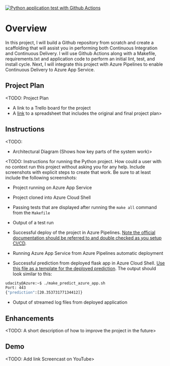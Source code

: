 [![Python application test with Github Actions](https://github.com/quocduongnguyen/Building-a-CI-CD-Pipeline/actions/workflows/main.yml/badge.svg)](https://github.com/quocduongnguyen/Building-a-CI-CD-Pipeline/actions/workflows/main.yml)

# Overview

In this project, I will build a Github repository from scratch and create a scaffolding that will assist you in performing both Continuous Integration and Continuous Delivery. I will use Github Actions along with a Makefile, requirements.txt and application code to perform an initial lint, test, and install cycle. Next,  I will integrate this project with Azure Pipelines to enable Continuous Delivery to Azure App Service.

## Project Plan
<TODO: Project Plan

* A link to a Trello board for the project
* A [link](https://trello.com/b/ZuxaG9er/building-a-ci-cd-pipeline) to a spreadsheet that includes the original and final project plan>

## Instructions

<TODO:  
* Architectural Diagram (Shows how key parts of the system work)>

<TODO:  Instructions for running the Python project.  How could a user with no context run this project without asking you for any help.  Include screenshots with explicit steps to create that work. Be sure to at least include the following screenshots:

* Project running on Azure App Service

* Project cloned into Azure Cloud Shell

* Passing tests that are displayed after running the `make all` command from the `Makefile`

* Output of a test run

* Successful deploy of the project in Azure Pipelines.  [Note the official documentation should be referred to and double checked as you setup CI/CD](https://docs.microsoft.com/en-us/azure/devops/pipelines/ecosystems/python-webapp?view=azure-devops).

* Running Azure App Service from Azure Pipelines automatic deployment

* Successful prediction from deployed flask app in Azure Cloud Shell.  [Use this file as a template for the deployed prediction](https://github.com/udacity/nd082-Azure-Cloud-DevOps-Starter-Code/blob/master/C2-AgileDevelopmentwithAzure/project/starter_files/flask-sklearn/make_predict_azure_app.sh).
The output should look similar to this:

```bash
udacity@Azure:~$ ./make_predict_azure_app.sh
Port: 443
{"prediction":[20.35373177134412]}
```

* Output of streamed log files from deployed application

> 

## Enhancements

<TODO: A short description of how to improve the project in the future>

## Demo 

<TODO: Add link Screencast on YouTube>


